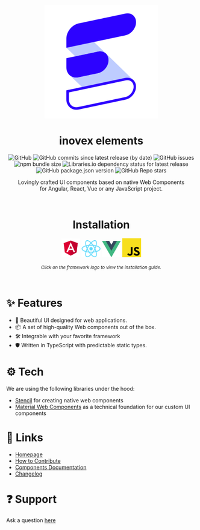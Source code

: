 <div align="center">

  <a href="https://elements.inovex.de/">
    <img width="300" src="assets/logo/elements.svg">
  </a>

# inovex elements

![GitHub](https://img.shields.io/github/license/inovex/elements?style=plastic)
![GitHub commits since latest release (by date)](https://img.shields.io/github/commits-since/inovex/elements/latest/master?style=plastic)
![GitHub issues](https://img.shields.io/github/issues/inovex/elements?style=plastic)
![npm bundle size](https://img.shields.io/bundlephobia/min/@inovex.de/elements@8.1.0?style=plastic)
![Libraries.io dependency status for latest release](https://img.shields.io/librariesio/release/npm/@inovex.de/elements?style=plastic)
![GitHub package.json version](https://img.shields.io/github/package-json/v/inovex/elements?style=plastic)
![GitHub Repo stars](https://img.shields.io/github/stars/inovex/elements?style=social)

Lovingly crafted UI components based on native Web Components <br>for Angular, React, Vue or any JavaScript project.

<br>

<h1 align="center">Installation</h1>

<div align="center">
  <a href="https://elements.inovex.de/en/getting-started/angular"><img width="50" src="assets/logo/angular.svg"></a>
  <a href="https://elements.inovex.de/en/getting-started/react"><img width="50" src="assets/logo/react.svg"></a>
  <a href="https://elements.inovex.de/en/getting-started/vue"><img width="50" src="assets/logo/vue.svg"></a>
  <a href="https://elements.inovex.de/en/getting-started/javascript"><img width="50" src="assets/logo/javascript.svg"></a>
</div>


<small>*Click on the framework logo to view the installation guide.*</small>

</div>

<br>

# ✨ Features

- 🌈 Beautiful UI designed for web applications.
- 📦 A set of high-quality Web components out of the box.
- 🛠️ Integrable with your favorite framework
- 🛡 Written in TypeScript with predictable static types.

# ⚙️ Tech
We are using the following libraries under the hood:
- [Stencil](https://github.com/ionic-team/stencil) for creating native web components
- [Material Web Components](https://github.com/material-components/material-components-web) as a technical foundation for our custom UI components

# 🔗 Links

- [Homepage](https://elements.inovex.de/#/)
- [How to Contribute](https://github.com/inovex/elements/blob/master/CONTRIBUTING.md)
- [Components Documentation](https://elements.inovex.de/version/v8.0.0/?path=/docs/docs-welcome--page)
- [Changelog](https://github.com/inovex/elements/blob/master/CHANGELOG.md)

# ❓ Support

Ask a question [here](https://github.com/inovex/elements/issues)

